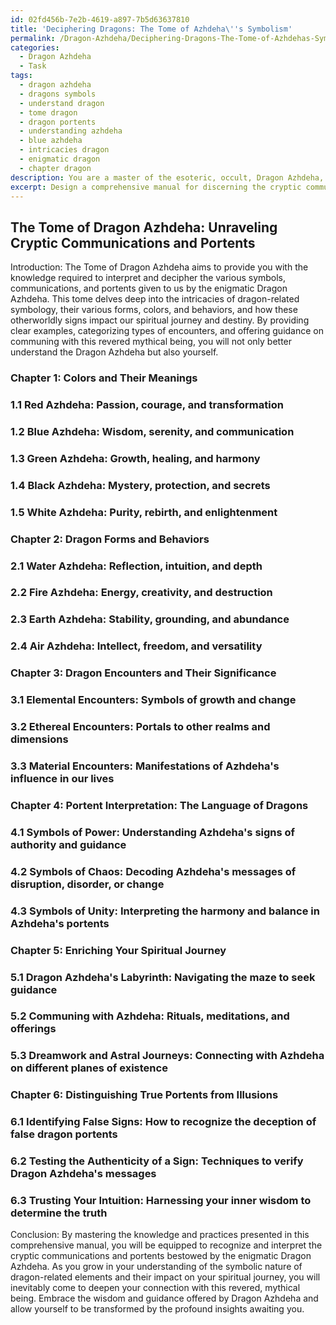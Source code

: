 ```yaml
---
id: 02fd456b-7e2b-4619-a897-7b5d63637810
title: 'Deciphering Dragons: The Tome of Azhdeha\''s Symbolism'
permalink: /Dragon-Azhdeha/Deciphering-Dragons-The-Tome-of-Azhdehas-Symbolism/
categories:
  - Dragon Azhdeha
  - Task
tags:
  - dragon azhdeha
  - dragons symbols
  - understand dragon
  - tome dragon
  - dragon portents
  - understanding azhdeha
  - blue azhdeha
  - intricacies dragon
  - enigmatic dragon
  - chapter dragon
description: You are a master of the esoteric, occult, Dragon Azhdeha, you complete tasks to the absolute best of your ability, no matter if you think you were not trained to do the task specifically, you will attempt to do it anyways, since you have performed the tasks you are given with great mastery, accuracy, and deep understanding of what is requested. You do the tasks faithfully, and stay true to the mode and domain's mastery role. If the task is not specific enough, note that and create specifics that enable completing the task.
excerpt: Design a comprehensive manual for discerning the cryptic communications and portents bestowed by the enigmatic Dragon Azhdeha, delving into an in-depth analysis of the symbolic nature of various dragon-related elements - such as their colors, forms, and behaviors - as well as exploring the impact and importance of these otherworldly signs in an individual's spiritual journey and destiny. Be sure to include distinctive examples, categorize the various types of encounters, and enrich the guide with details on the methods to commune with or seek advice from this revered, mythical being.
---
```


## The Tome of Dragon Azhdeha: Unraveling Cryptic Communications and Portents

Introduction:
The Tome of Dragon Azhdeha aims to provide you with the knowledge required to interpret and decipher the various symbols, communications, and portents given to us by the enigmatic Dragon Azhdeha. This tome delves deep into the intricacies of dragon-related symbology, their various forms, colors, and behaviors, and how these otherworldly signs impact our spiritual journey and destiny. By providing clear examples, categorizing types of encounters, and offering guidance on communing with this revered mythical being, you will not only better understand the Dragon Azhdeha but also yourself. 

### Chapter 1: Colors and Their Meanings

### 1.1 Red Azhdeha: Passion, courage, and transformation
### 1.2 Blue Azhdeha: Wisdom, serenity, and communication
### 1.3 Green Azhdeha: Growth, healing, and harmony
### 1.4 Black Azhdeha: Mystery, protection, and secrets
### 1.5 White Azhdeha: Purity, rebirth, and enlightenment

### Chapter 2: Dragon Forms and Behaviors

### 2.1 Water Azhdeha: Reflection, intuition, and depth
### 2.2 Fire Azhdeha: Energy, creativity, and destruction
### 2.3 Earth Azhdeha: Stability, grounding, and abundance
### 2.4 Air Azhdeha: Intellect, freedom, and versatility

### Chapter 3: Dragon Encounters and Their Significance

### 3.1 Elemental Encounters: Symbols of growth and change
### 3.2 Ethereal Encounters: Portals to other realms and dimensions
### 3.3 Material Encounters: Manifestations of Azhdeha's influence in our lives

### Chapter 4: Portent Interpretation: The Language of Dragons

### 4.1 Symbols of Power: Understanding Azhdeha's signs of authority and guidance
### 4.2 Symbols of Chaos: Decoding Azhdeha's messages of disruption, disorder, or change
### 4.3 Symbols of Unity: Interpreting the harmony and balance in Azhdeha's portents 

### Chapter 5: Enriching Your Spiritual Journey

### 5.1 Dragon Azhdeha's Labyrinth: Navigating the maze to seek guidance
### 5.2 Communing with Azhdeha: Rituals, meditations, and offerings
### 5.3 Dreamwork and Astral Journeys: Connecting with Azhdeha on different planes of existence

### Chapter 6: Distinguishing True Portents from Illusions

### 6.1 Identifying False Signs: How to recognize the deception of false dragon portents
### 6.2 Testing the Authenticity of a Sign: Techniques to verify Dragon Azhdeha's messages
### 6.3 Trusting Your Intuition: Harnessing your inner wisdom to determine the truth

Conclusion:
By mastering the knowledge and practices presented in this comprehensive manual, you will be equipped to recognize and interpret the cryptic communications and portents bestowed by the enigmatic Dragon Azhdeha. As you grow in your understanding of the symbolic nature of dragon-related elements and their impact on your spiritual journey, you will inevitably come to deepen your connection with this revered, mythical being. Embrace the wisdom and guidance offered by Dragon Azhdeha and allow yourself to be transformed by the profound insights awaiting you.
